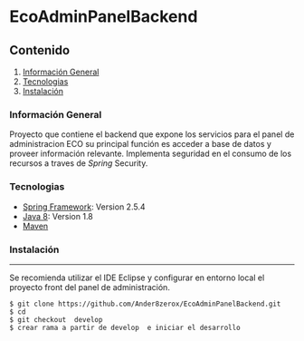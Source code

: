 # EcoAdminPanelBackend
## Contenido
1. [Información General](#Información-General)
2. [Tecnologias](#Tecnologias)
3. [Instalación](#Instalación)

### Información General
Proyecto que contiene el backend que expone los servicios para el panel de administracion ECO
su principal función es acceder a base de datos y proveer información relevante. Implementa 
seguridad en el consumo de los recursos a traves de *Spring* Security.

### Tecnologias
* [Spring Framework](https://spring.io/): Version 2.5.4
* [Java 8](https://www.java.com/es/): Version 1.8
* [Maven](https://maven.apache.org/)

### Instalación
***
Se recomienda utilizar el IDE Eclipse y configurar en entorno local el proyecto front del panel de administración. 
```
$ git clone https://github.com/Ander8zerox/EcoAdminPanelBackend.git
$ cd 
$ git checkout  develop 
$ crear rama a partir de develop  e iniciar el desarrollo
